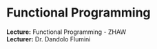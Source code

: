 # Functional Programming

**Lecture:** Functional Programming - ZHAW  
**Lecturer:** Dr. Dandolo Flumini  

